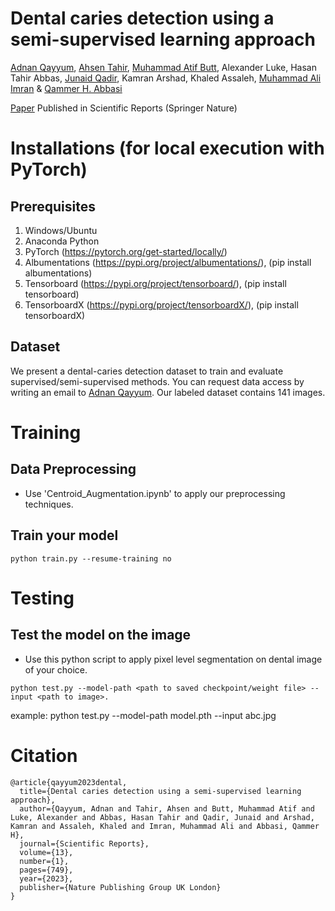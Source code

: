 # Dental caries detection using a semi-supervised learning approach
[Adnan Qayyum](https://scholar.google.com.pk/citations?user=keWNlTIAAAAJ&hl=en), [Ahsen Tahir](https://scholar.google.com/citations?hl=en&user=LZumjfMAAAAJ), [Muhammad Atif Butt](https://scholar.google.com/citations?user=vf7PeaoAAAAJ&hl=en), Alexander Luke, Hasan Tahir Abbas, [Junaid Qadir](https://scholar.google.com/citations?user=EdPPQToAAAAJ&hl=en), Kamran Arshad, Khaled Assaleh, [Muhammad Ali Imran](https://scholar.google.co.uk/citations?user=HBQjTKIAAAAJ&hl=en) & [Qammer H. Abbasi](https://scholar.google.co.th/citations?user=Q19YO5YAAAAJ&hl=en)

[Paper](https://www.nature.com/articles/s41598-023-27808-9) Published in Scientific Reports (Springer Nature)

# Installations (for local execution with PyTorch)
## Prerequisites
1. Windows/Ubuntu
2. Anaconda Python
3. PyTorch (https://pytorch.org/get-started/locally/)
4. Albumentations (https://pypi.org/project/albumentations/), (pip install albumentations)
5. Tensorboard (https://pypi.org/project/tensorboard/), (pip install tensorboard)
6. TensorboardX (https://pypi.org/project/tensorboardX/), (pip install tensorboardX)

## Dataset 
We present a dental-caries detection dataset to train and evaluate supervised/semi-supervised methods. You can request data access by writing an email to [Adnan Qayyum](adnan.qayyum@itu.edu.pk). Our labeled dataset contains 141 images.

# Training

## Data Preprocessing

-  Use 'Centroid_Augmentation.ipynb' to apply our preprocessing techniques.

## Train your model
```
python train.py --resume-training no
```

# Testing 

## Test the model on the image 

-  Use this python script to apply pixel level segmentation on dental image of your choice.
```
python test.py --model-path <path to saved checkpoint/weight file> --input <path to image>.
```
example: python test.py --model-path model.pth --input abc.jpg


# Citation
```
@article{qayyum2023dental,
  title={Dental caries detection using a semi-supervised learning approach},
  author={Qayyum, Adnan and Tahir, Ahsen and Butt, Muhammad Atif and Luke, Alexander and Abbas, Hasan Tahir and Qadir, Junaid and Arshad, Kamran and Assaleh, Khaled and Imran, Muhammad Ali and Abbasi, Qammer H},
  journal={Scientific Reports},
  volume={13},
  number={1},
  pages={749},
  year={2023},
  publisher={Nature Publishing Group UK London}
}
```
